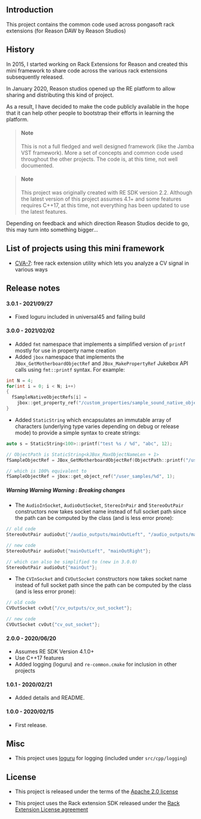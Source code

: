 Introduction
------------

This project contains the common code used across pongasoft rack extensions (for Reason DAW by Reason Studios)

History
-------

In 2015, I started working on Rack Extensions for Reason and created this mini framework to share code across the various rack extensions subsequently released.

In January 2020, Reason studios opened up the RE platform to allow sharing and distributing this kind of project.

As a result, I have decided to make the code publicly available in the hope that it can help other people to bootstrap their efforts in learning the platform.

> #### Note
> This is not a full fledged and well designed framework (like the Jamba VST framework). More a set of concepts and common code used throughout the other projects. The code is, at this time, not well documented.

> #### Note
> This project was originally created with RE SDK version 2.2. Although the latest version of this project assumes 4.1+ and some features requires C++17, at this time, not everything has been updated to use the latest features.

Depending on feedback and which direction Reason Studios decide to go, this may turn into something bigger...

List of projects using this mini framework
------------------------------------------

- [CVA-7](https://github.com/pongasoft/re-cva-7): free rack extension utility which lets you analyze a CV signal in various ways

Release notes
-------------

#### 3.0.1 - 2021/09/27

- Fixed loguru included in universal45 and failing build

#### 3.0.0 - 2021/02/02

- Added `fmt` namespace that implements a simplified version of `printf` mostly for use in property name creation
- Added `jbox` namespace that implements the `JBox_GetMotherboardObjectRef` and `JBox_MakePropertyRef` Jukebox API
  calls using `fmt::printf` syntax. For example:
 
```cpp
int N = 4;
for(int i = 0; i < N; i++)
{
  fSampleNativeObjectRefs[i] = 
    jbox::get_property_ref("/custom_properties/sample_sound_native_object%d", i);
}
```

- Added `StaticString` which encapsulates an immutable array of characters (underlying type varies depending on debug 
  or release mode) to provide a simple syntax to create strings: 

```cpp
auto s = StaticString<100>::printf("test %s / %d", "abc", 12);

// ObjectPath is StaticString<kJBox_MaxObjectNameLen + 1>
fSampleObjectRef = JBox_GetMotherboardObjectRef(ObjectPath::printf("/user_samples/%d", 1));

// which is 100% equivalent to
fSampleObjectRef = jbox::get_object_ref("/user_samples/%d", 1);
```  

##### Warning Warning Warning : Breaking changes

- The `AudioInSocket`,  `AudioOutSocket`, `StereoInPair` and `StereoOutPair` constructors now takes socket name 
  instead of full socket path since the path can be computed by the class (and is less error prone):
  
```cpp
// old code
StereoOutPair audioOut{"/audio_outputs/mainOutLeft", "/audio_outputs/mainOutRight"};

// new code
StereoOutPair audioOut{"mainOutLeft", "mainOutRight"};

// which can also be simplified to (new in 3.0.0)
StereoOutPair audioOut{"mainOut"};
```

- The `CVInSocket` and `CVOutSocket` constructors now takes socket name instead of full socket path since the path 
  can be computed by the class (and is less error prone):
  
```cpp
// old code
CVOutSocket cvOut{"/cv_outputs/cv_out_socket"};

// new code
CVOutSocket cvOut{"cv_out_socket"};
```

#### 2.0.0 - 2020/06/20

- Assumes RE SDK Version 4.1.0+
- Use C++17 features 
- Added logging (loguru) and `re-common.cmake` for inclusion in other projects

#### 1.0.1 - 2020/02/21

- Added details and README.

#### 1.0.0 - 2020/02/15

- First release.

Misc
----

- This project uses [loguru](https://github.com/emilk/loguru) for logging (included under `src/cpp/logging`)


License
-------

- This project is released under the terms of the [Apache 2.0 license](LICENSE.txt)

- This project uses the Rack extension SDK released under the [Rack Extension License agreement](RE_License.txt)
